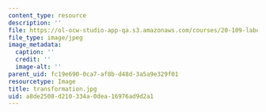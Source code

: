 ```yaml
---
content_type: resource
description: ''
file: https://ol-ocw-studio-app-qa.s3.amazonaws.com/courses/20-109-laboratory-fundamentals-in-biological-engineering-fall-2007/a8de2508d210334a0dea16976ad9d2a1_transformation.jpg
file_type: image/jpeg
image_metadata:
  caption: ''
  credit: ''
  image-alt: ''
parent_uid: fc19e690-0ca7-af8b-d48d-3a5a9e329f01
resourcetype: Image
title: transformation.jpg
uid: a8de2508-d210-334a-0dea-16976ad9d2a1
---
```

